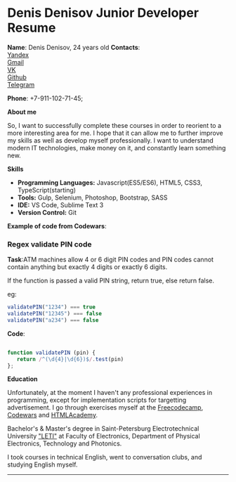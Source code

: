 # Denis Denisov Junior Developer Resume

**Name**: Denis Denisov, 24 years old
**Contacts**:   
                [Yandex](MR.DENISOV1995@yandex.ru)  
                [Gmail](mrdenisov91@gmail.com)   
                [VK](https://vk.com/neutrinospb)  
                [Github](https://github.com/dendenisov)  
                [Telegram](https://t.me/neutrinospb)

**Phone**: +7-911-102-71-45;  

**About me** 

So, I want to successfully complete these courses in order to reorient to a more interesting area for me. I hope that it can allow me to further improve my skills as well as develop myself professionally. I want to understand modern IT technologies, make money on it, and constantly learn something new. 

**Skills**  

* **Programming Languages:**  ​Javascript(ES5/ES6), HTML5, CSS3, TypeScript(starting)
* **Tools:**  Gulp, Selenium, Photoshop, Bootstrap, SASS
* **IDE:** VS Code, Sublime Text 3
* **Version Control:** Git

**Example of code from Codewars**:
### Regex validate PIN code
**Task**:ATM machines allow 4 or 6 digit PIN codes and PIN codes cannot contain anything but exactly 4 digits or exactly 6 digits.

If the function is passed a valid PIN string, return true, else return false.

eg:

```javascript
validatePIN("1234") === true
validatePIN("12345") === false
validatePIN("a234") === false
```

**Code**: 
```javascript

function validatePIN (pin) {
   return /^(\d{4}|\d{6})$/.test(pin)
};
```
 **Education** 

Unfortunately, at the moment I haven't any professional experiences in programming, except for implementation scripts for targetting advertisement. I go through exercises myself at the [Freecodecamp](https://www.freecodecamp.org/neutrinospb), [Codewars](https://www.codewars.com/users/dendenisov) and [HTMLAcademy](https://htmlacademy.ru/profile/neutrinospb). 

Bachelor's & Master's degree in Saint-Petersburg Electrotechnical University ["LETI"](https://etu.ru/) at Faculty of Electronics, Department of Physical Electronics, Technology and Photonics.  

I took courses in technical English, went to conversation clubs, and studying English myself.

---
